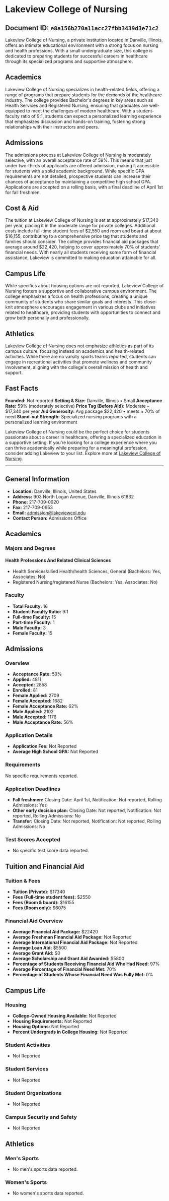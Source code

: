 # Lakeview College of Nursing

**Document ID:** `e8a156b270a11acc27fbb3439d3e71c2`
---

Lakeview College of Nursing, a private institution located in Danville, Illinois, offers an intimate educational environment with a strong focus on nursing and health professions. With a small undergraduate size, this college is dedicated to preparing students for successful careers in healthcare through its specialized programs and supportive atmosphere.

## Academics
Lakeview College of Nursing specializes in health-related fields, offering a range of programs that prepare students for the demands of the healthcare industry. The college provides Bachelor's degrees in key areas such as Health Services and Registered Nursing, ensuring that graduates are well-equipped to meet the challenges of modern healthcare. With a student-faculty ratio of 9:1, students can expect a personalized learning experience that emphasizes discussion and hands-on training, fostering strong relationships with their instructors and peers.

## Admissions
The admissions process at Lakeview College of Nursing is moderately selective, with an overall acceptance rate of 59%. This means that just under two-thirds of applicants are offered admission, making it accessible for students with a solid academic background. While specific GPA requirements are not detailed, prospective students can increase their chances of acceptance by maintaining a competitive high school GPA. Applications are accepted on a rolling basis, with a final deadline of April 1st for fall freshmen.

## Cost & Aid
The tuition at Lakeview College of Nursing is set at approximately $17,340 per year, placing it in the moderate range for private colleges. Additional costs include full-time student fees of $2,550 and room and board at about $16,155, contributing to a comprehensive price tag that students and families should consider. The college provides financial aid packages that average around $22,420, helping to cover approximately 70% of students' financial needs. With nearly all students receiving some form of financial assistance, Lakeview is committed to making education attainable for all.

## Campus Life
While specifics about housing options are not reported, Lakeview College of Nursing fosters a supportive and collaborative campus environment. The college emphasizes a focus on health professions, creating a unique community of students who share similar goals and interests. This close-knit atmosphere encourages engagement in various clubs and initiatives related to healthcare, providing students with opportunities to connect and grow both personally and professionally.

## Athletics
Lakeview College of Nursing does not emphasize athletics as part of its campus culture, focusing instead on academics and health-related activities. While there are no varsity sports teams reported, students can engage in recreational activities that promote wellness and community involvement, aligning with the college's overall mission of health and support.

## Fast Facts
**Founded:** Not reported
**Setting & Size:** Danville, Illinois • Small
**Acceptance Rate:** 59% (moderately selective)
**Price Tag (Before Aid):** Moderate – $17,340 per year
**Aid Generosity:** Avg package $22,420 • meets ≈ 70% of need
**Stand-out Strength:** Specialized nursing programs with a personalized learning environment

Lakeview College of Nursing could be the perfect choice for students passionate about a career in healthcare, offering a specialized education in a supportive setting. If you’re looking for a college experience where you can thrive academically while preparing for a meaningful profession, consider adding Lakeview to your list. Explore more at [Lakeview College of Nursing](https://www.petersons.com/college-search/lakeview-college-of-nursing-000_10001733.aspx).

---

## General Information

- **Location:** Danville, Illinois, United States
- **Address:** 903 North Logan Avenue, Danville, Illinois 61832
- **Phone:** 217-709-0920
- **Fax:** 217-709-0953
- **Email:** admission@lakeviewcol.edu
- **Contact Person:** Admissions Office

## Academics

### Majors and Degrees

#### Health Professions And Related Clinical Sciences

- Health Services/allied Health/health Sciences, General (Bachelors: Yes, Associates: No)
- Registered Nursing/registered Nurse (Bachelors: Yes, Associates: No)

### Faculty

- **Total Faculty:** 16
- **Student-Faculty Ratio:** 9:1
- **Full-time Faculty:** 15
- **Part-time Faculty:** 1
- **Male Faculty:** 3
- **Female Faculty:** 15

## Admissions

### Overview

- **Acceptance Rate:** 59%
- **Applied:** 4811
- **Accepted:** 2858
- **Enrolled:** 81
- **Female Applied:** 2709
- **Female Accepted:** 1682
- **Female Acceptance Rate:** 62%
- **Male Applied:** 2102
- **Male Accepted:** 1176
- **Male Acceptance Rate:** 56%

### Application Details

- **Application Fee:** Not Reported
- **Average High School GPA:** Not Reported

### Requirements

No specific requirements reported.

### Application Deadlines

- **Fall freshmen:** Closing Date: April 1st, Notification: Not reported, Rolling Admissions: Yes
- **Other early decision plan:** Closing Date: Not reported, Notification: Not reported, Rolling Admissions: No
- **Transfer:** Closing Date: Not reported, Notification: Not reported, Rolling Admissions: No

### Test Scores Accepted

- No specific test score data reported.

## Tuition and Financial Aid

### Tuition & Fees

- **Tuition (Private):** $17340
- **Fees (Full-time student fees):** $2550
- **Fees (Room & board):** $16155
- **Fees (Room only):** $6075

### Financial Aid Overview

- **Average Financial Aid Package:** $22420
- **Average Freshman Financial Aid Package:** Not Reported
- **Average International Financial Aid Package:** Not Reported
- **Average Loan Aid:** $5500
- **Average Grant Aid:** $0
- **Average Scholarship and Grant Aid Awarded:** $5800
- **Percentage of Students Receiving Financial Aid Who Had Need:** 97%
- **Average Percentage of Financial Need Met:** 70%
- **Percentage of Students Whose Financial Need Was Fully Met:** 0%

## Campus Life

### Housing

- **College-Owned Housing Available:** Not Reported
- **Housing Requirements:** Not Reported
- **Housing Options:** Not Reported
- **Percent Undergrads in College Housing:** Not Reported

### Student Activities

- Not Reported

### Student Services

- Not Reported

### Student Organizations

- Not Reported

### Campus Security and Safety

- Not Reported

## Athletics

### Men's Sports

- No men's sports data reported.

### Women's Sports

- No women's sports data reported.
